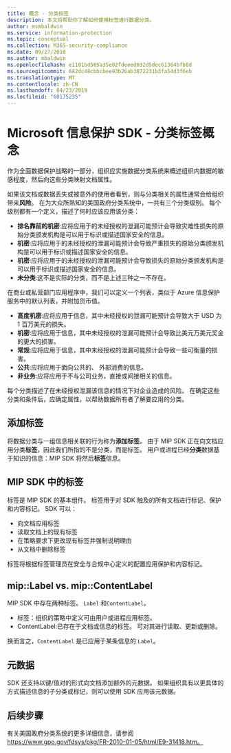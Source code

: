 ```yaml
---
title: 概念 - 分类标签
description: 本文将帮助你了解如何使用标签进行数据分类。
author: msmbaldwin
ms.service: information-protection
ms.topic: conceptual
ms.collection: M365-security-compliance
ms.date: 09/27/2018
ms.author: mbaldwin
ms.openlocfilehash: e1101bd505a35e02fdeeed032d5dec61364bfb8d
ms.sourcegitcommit: 682dc48cbbcbee93b26ab3872231b3fa54d3f6eb
ms.translationtype: MT
ms.contentlocale: zh-CN
ms.lasthandoff: 04/23/2019
ms.locfileid: "60175235"
---
```

# <a name="microsoft-information-protection-sdk---classification-label-concepts"></a>Microsoft 信息保护 SDK - 分类标签概念

作为全面数据保护战略的一部分，组织应实施数据分类系统来概述组织内数据的敏感程度，然后向这些分类映射文档属性。

如果该文档或数据丢失或被意外的使用者看到，则与分类相关的属性通常会给组织带来**风险**。 在为大众所熟知的美国政府分类系统中，一共有三个分类级别。 每个级别都有一个定义，描述了何时应该应用该分类：

* **排名靠前的机密**:应将应用于的未经授权的泄漏可能预计会导致灾难性损失的原始分类颁发机构是可以用于标识或描述国家安全的信息。
* **机密**:应将应用于的未经授权的泄漏可能预计会导致严重损失的原始分类颁发机构是可以用于标识或描述国家安全的信息。
* **机密**:应将应用于的未经授权的泄漏可能预计会导致损失的原始分类颁发机构是可以用于标识或描述国家安全的信息。
* **未分类**:这不是实际的分类，而不是上述三种之一不存在。

在商业或私营部门应用程序中，我们可以定义一个列表，类似于 Azure 信息保护服务中的默认列表，并附加货币值。

* **高度机密**:应将应用于信息，其中未经授权的泄漏可能预计会导致大于 USD 为 1 百万美元的损失。
* **机密**:应将应用于信息，其中未经授权的泄漏可能预计会导致比美元万美元奖金的更大的损害。
* **常规**:应将应用于信息，其中未经授权的泄漏可能预计会导致一些可衡量的损害。
* **公共**:应将应用于面向公共的、 外部消费的信息。 
* **非业务**:应将应用于不与公司业务，直接或间接相关的信息。

每个分类描述了在未经授权泄漏该信息的情况下对企业造成的风险。 在确定这些分类和条件后，应确定属性，以帮助数据所有者了解要应用的分类。

## <a name="labeling"></a>添加标签

将数据分类与一组信息相关联的行为称为**添加标签**。 由于 MIP SDK 正在向文档应用分类**标签**，因此我们所指的不是分类，而是标签。 用户或进程已经**分类**数据基于知识的信息：MIP SDK 将然后**标签**信息。

## <a name="labels-in-the-mip-sdk"></a>MIP SDK 中的标签

标签是 MIP SDK 的基本组件。 标签用于对 SDK 触及的所有文档进行标记、保护和内容标记。 SDK 可以：

* 向文档应用标签
* 读取文档上的现有标签
* 在策略要求下更改现有标签并强制说明理由
* 从文档中删除标签

标签将根据标签管理员在安全与合规中心定义的配置应用保护和内容标记。 

## <a name="miplabel-vs-mipcontentlabel"></a>mip::Label vs. mip::ContentLabel

MIP SDK 中存在两种标签。 `Label` 和`ContentLabel`。

* 标签：组织的策略中定义可由用户或进程应用标签。
* ContentLabel:已存在于文档或信息的标签。 可对其进行读取、更新或删除。 

换而言之，`ContentLabel` 是已应用于某条信息的 `Label`。

## <a name="metadata"></a>元数据

SDK 还支持以键/值对的形式向文档添加额外的元数据。 如果组织具有以更具体的方式描述信息的子分类或标记，则可以使用 SDK 应用该元数据。

## <a name="next-steps"></a>后续步骤

有关美国政府分类系统的更多详细信息，请参阅 https://www.gpo.gov/fdsys/pkg/FR-2010-01-05/html/E9-31418.htm。
